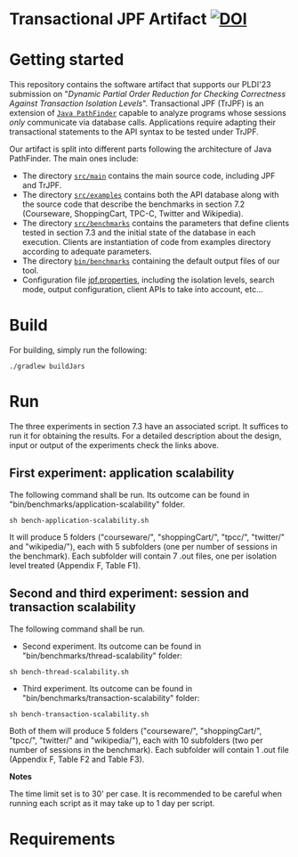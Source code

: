 # Transactional JPF Artifact [![DOI](https://zenodo.org/badge/DOI/10.5281/zenodo.7685064.svg)](https://doi.org/10.5281/zenodo.7685064)

# Getting started

This repository contains the software artifact that supports our PLDI'23 submission on "_Dynamic Partial Order Reduction for Checking Correctness Against Transaction Isolation Levels_". Transactional JPF (TrJPF) is an extension of [`Java PathFinder`](JPF-README.md) capable to analyze programs whose sessions _only_ communicate via database calls. Applications require adapting their transactional statements to the API syntax to be tested under TrJPF.

Our artifact is split into different parts following the architecture of Java PathFinder. The main ones include:

- The directory [`src/main`](src/main/README.md) contains the main source code, including JPF and TrJPF.
- The directory [`src/examples`](src/examples/README.md) contains both the API database along with the source code that describe the benchmarks in section 7.2 (Courseware, ShoppingCart, TPC-C, Twitter and Wikipedia).
- The directory [`src/benchmarks`](src/benchmarks/README.md) contains the parameters that define clients tested in section 7.3 and the initial state of the database in each execution. Clients are instantiation of code from examples directory according to adequate parameters.
- The directory [`bin/benchmarks`](bin/benchmarks/README.md) containing the default output files of our tool.
- Configuration file [jpf.properties](jpf.properties), including the isolation levels, search mode, output configuration, client APIs to take into account, etc...


# Build

For building, simply run the following:

```
./gradlew buildJars 
```

# Run

The three experiments in section 7.3 have an associated script. It suffices to run it for obtaining the results. For a detailed description about the design, input or output of the experiments check the links above.

## First experiment: application scalability

The following command shall be run. Its outcome can be found in "bin/benchmarks/application-scalability" folder.

```
sh bench-application-scalability.sh
```

It will produce 5 folders ("courseware/", "shoppingCart/", "tpcc/", "twitter/" and "wikipedia/"), each with 5 subfolders (one per number of sessions in the benchmark). Each subfolder will contain 7 .out files, one per isolation level treated (Appendix F, Table F1).

## Second and third experiment: session and transaction scalability

The following command shall be run.

- Second experiment. Its outcome can be found in "bin/benchmarks/thread-scalability" folder:

```
sh bench-thread-scalability.sh
```

- Third experiment. Its outcome can be found in "bin/benchmarks/transaction-scalability" folder:

```
sh bench-transaction-scalability.sh
```

Both of them will produce 5 folders ("courseware/", "shoppingCart/", "tpcc/", "twitter/" and "wikipedia/"), each with 10 subfolders (two per number of sessions in the benchmark). Each subfolder will contain 1 .out file (Appendix F, Table F2 and Table F3).

**Notes**

The time limit set is to 30' per case. It is recommended to be careful when running each script as it may take up to 1 day per script. 

# Requirements

<!---
This artifact was tested on a Linux OS. We recommend using a new Unix/Linux OS version with updated software. 

Docker is required. Please install it for your OS. The necessary documentation is available [here](https://docs.docker.com/get-docker) and then follow the [post installation steps](https://docs.docker.com/engine/install/linux-postinstall) so that you can run `docker` commands without admin privileges or sudo.

-->

